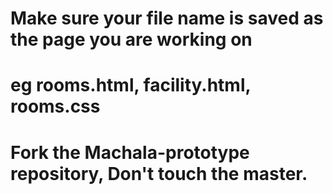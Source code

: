 # Make sure your file name is saved as the page you are working on
# eg rooms.html, facility.html, rooms.css

# Fork the Machala-prototype repository, Don't touch the master.
